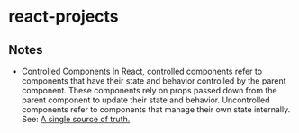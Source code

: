 # react-projects

## Notes
- Controlled Components
  In React, controlled components refer to components that have their state and behavior controlled by the parent component. These components rely on props passed down from the parent component to update their state and behavior. Uncontrolled components refer to components that manage their own state internally. See: 
  <a href='https://react.dev/learn/sharing-state-between-components#controlled-and-uncontrolled-components' target='_blank'>A single source of truth.</a>